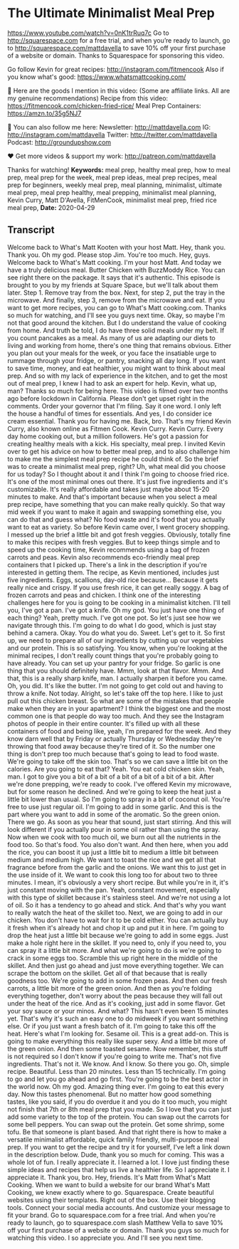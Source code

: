 # The Ultimate Minimalist Meal Prep
https://www.youtube.com/watch?v=0nK1trRuq7c
Go to http://squarespace.com for a free trial, and when you’re ready to launch, go to http://squarespace.com/mattdavella to save 10% off your first purchase of a website or domain. Thanks to Squarespace for sponsoring this video.

Go follow Kevin for great recipes:  http://instagram.com/fitmencook
Also if you know what's good:  https://www.whatsmattcooking.com/

🙊 Here are the goods I mention in this video:
(Some are affiliate links. All are my genuine recommendations)
Recipe from this video:  https://fitmencook.com/chicken-fried-rice/
Meal Prep Containers:  https://amzn.to/35g5NJ7

💯 You can also follow me here:
Newsletter:  http://mattdavella.com
IG:  http://instagram.com/mattdavella
Twitter:  http://twitter.com/mattdavella
Podcast:  http://groundupshow.com

❤️ Get more videos & support my work:
http://patreon.com/mattdavella

Thanks for watching!
**Keywords:** meal prep, healthy meal prep, how to meal prep, meal prep for the week, meal prep ideas, meal prep recipes, meal prep for beginners, weekly meal prep, meal planning, minimalist, ultimate meal prep, meal prep healthy, meal prepping, minimalist meal planning, Kevin Curry, Matt D'Avella, FitMenCook, minimalist meal prep, fried rice meal prep, 
**Date:** 2020-04-29

## Transcript
 Welcome back to What's Matt Kooten with your host Matt. Hey, thank you. Thank you. Oh my god. Please stop Jim. You're too much. Hey, guys. Welcome back to What's Matt cooking. I'm your host Matt. And today we have a truly delicious meal. Butter Chicken with BuzzModdy Rice. You can see right there on the package. It says that it's authentic. This episode is brought to you by my friends at Square Space, but we'll talk about them later. Step 1. Remove tray from the box. Next, for step 2, put the tray in the microwave. And finally, step 3, remove from the microwave and eat. If you want to get more recipes, you can go to What's Matt cooking.com. Thanks so much for watching, and I'll see you guys next time. Okay, so maybe I'm not that good around the kitchen. But I do understand the value of cooking from home. And truth be told, I do have three solid meals under my belt. If you count pancakes as a meal. As many of us are adapting our diets to living and working from home, there's one thing that remains obvious. Either you plan out your meals for the week, or you face the insatiable urge to rummage through your fridge, or pantry, snacking all day long. If you want to save time, money, and eat healthier, you might want to think about meal prep. And so with my lack of experience in the kitchen, and to get the most out of meal prep, I knew I had to ask an expert for help. Kevin, what up, man? Thanks so much for being here. This video is filmed over two months ago before lockdown in California. Please don't get upset right in the comments. Order your governor that I'm filing. Say it one word. I only left the house a handful of times for essentials. And yes, I do consider ice cream essential. Thank you for having me. Back, bro. That's my friend Kevin Curry, also known online as Fitmen Cook. Kevin Curry. Kevin Curry. Every day home cooking out, but a million followers. He's got a passion for creating healthy meals with a kick. His specialty, meal prep. I invited Kevin over to get his advice on how to better meal prep, and to also challenge him to make me the simplest meal prep recipe he could think of. So the brief was to create a minimalist meal prep, right? Uh, what meal did you choose for us today? So I thought about it and I think I'm going to choose fried rice. It's one of the most minimal ones out there. It's just five ingredients and it's customizable. It's really affordable and takes just maybe about 15-20 minutes to make. And that's important because when you select a meal prep recipe, have something that you can make really quickly. So that way mid week if you want to make it again and swapping something else, you can do that and guess what? No food waste and it's food that you actually want to eat as variety. So before Kevin came over, I went grocery shopping. I messed up the brief a little bit and got fresh veggies. Obviously, totally fine to make this recipes with fresh veggies. But to keep things simple and to speed up the cooking time, Kevin recommends using a bag of frozen carrots and peas. Kevin also recommends eco-friendly meal prep containers that I picked up. There's a link in the description if you're interested in getting them. The recipe, as Kevin mentioned, includes just five ingredients. Eggs, scallions, day-old rice because... Because it gets really nice and crispy. If you use fresh rice, it can get really soggy. A bag of frozen carrots and peas and chicken. I think one of the interesting challenges here for you is going to be cooking in a minimalist kitchen. I'll tell you, I've got a pan. I've got a knife. Oh my god. You just have one thing of each thing? Yeah, pretty much. I've got one pot. So let's just see how we navigate through this. I'm going to do what I do good, which is just stay behind a camera. Okay. You do what you do. Sweet. Let's get to it. So first up, we need to prepare all of our ingredients by cutting up our vegetables and our protein. This is so satisfying. You know, when you're looking at the minimal recipes, I don't really count things that you're probably going to have already. You can set up your pantry for your fridge. So garlic is one thing that you should definitely have. Mmm, look at that flavor. Mmm. And that, this is a really sharp knife, man. I actually sharpen it before you came. Oh, you did. It's like the butter. I'm not going to get cold out and having to throw a knife. Not today. Alright, so let's take off the top here. I like to just pull out this chicken breast. So what are some of the mistakes that people make when they are in your apartment? I think the biggest one and the most common one is that people do way too much. And they see the Instagram photos of people in their entire counter. It's filled up with all these containers of food and being like, yeah, I'm prepared for the week. And they know darn well that by Friday or actually Thursday or Wednesday they're throwing that food away because they're tired of it. So the number one thing is don't prep too much because that's going to lead to food waste. We're going to take off the skin too. That's so we can save a little bit on the calories. Are you going to eat that? Yeah. You eat cold chicken skin. Yeah, man. I got to give you a bit of a bit of a bit of a bit of a bit of a bit. After we're done prepping, we're ready to cook. I've offered Kevin my microwave, but for some reason he declined. And we're going to keep the heat just a little bit lower than usual. So I'm going to spray in a bit of coconut oil. You're free to use just regular oil. I'm going to add in some garlic. And this is the part where you want to add in some of the aromatic. So the green onion. There we go. As soon as you hear that sound, just start stirring. And this will look different if you actually pour in some oil rather than using the spray. Now when we cook with too much oil, we burn out all the nutrients in the food too. So that's food. You also don't want. And then here, when you add the rice, you can boost it up just a little bit to medium a little bit between medium and medium high. We want to toast the rice and we get all that fragrance before from the garlic and the onions. We want this to just get in the use inside of it. We want to cook this long too for about two to three minutes. I mean, it's obviously a very short recipe. But while you're in it, it's just constant moving with the pan. Yeah, constant movement, especially with this type of skillet because it's stainless steel. And we're not using a lot of oil. So it has a tendency to go ahead and stick. And that's why you want to really watch the heat of the skillet too. Next, we are going to add in our chicken. You don't have to wait for it to be cold either. You can actually buy it fresh when it's already hot and chop it up and put it in here. I'm going to drop the heat just a little bit because we're going to add in some eggs. Just make a hole right here in the skillet. If you need to, only if you need to, you can spray it a little bit more. And what we're going to do is we're going to crack in some eggs too. Scramble this up right here in the middle of the skillet. And then just go ahead and just move everything together. We can scrape the bottom on the skillet. Get all of that because that is really goodness too. We're going to add in some frozen peas. And then our fresh carrots, a little bit more of the green onion. And then as you're folding everything together, don't worry about the peas because they will fall out under the heat of the rice. And as it's cooking, just add in some flavor. Get your soy sauce or your minos. And what? This hasn't even been 15 minutes yet. That's why it's such an easy one to do midweek if you want something else. Or if you just want a fresh batch of it. I'm going to take this off the heat. Here's what I'm looking for. Sesame oil. This is a great add-on. This is going to make everything this really like super sexy. And a little bit more of the green onion. And then some toasted sesame. Now remember, this stuff is not required so I don't know if you're going to write me. That's not five ingredients. That's not it. We know. And I know. So there you go. Oh, simple recipe. Beautiful. Less than 20 minutes. Less than 15 technically. I'm going to go and let you go ahead and go first. You're going to be the best actor in the world now. Oh my god. Amazing thing ever. I'm going to eat this every day. Now this tastes phenomenal. But no matter how good something tastes, like you said, if you do overdue it and you do it too much, you might not finish that 7th or 8th meal prep that you made. So I love that you can just add some variety to the top of the protein. You can swap out the carrots for some bell peppers. You can swap out the protein. Get some shrimp, some tofu. Be that someone is plant based. And that right there is how to make a versatile minimalist affordable, quick family friendly, multi-purpose meal prep. If you want to get the recipe and try it for yourself, I've left a link down in the description below. Dude, thank you so much for coming. This was a whole lot of fun. I really appreciate it. I learned a lot. I love just finding these simple ideas and recipes that help us live a healthier life. So I appreciate it. I appreciate it. Thank you, bro. Hey, friends. It's Matt from What's Matt Cooking. When we want to build a website for our brand What's Matt Cooking, we knew exactly where to go. Squarespace. Create beautiful websites using their templates. Right out of the box. Use their blogging tools. Connect your social media accounts. And customize your message to fit your brand. Go to squarespace.com for a free trial. And when you're ready to launch, go to squarespace.com slash Matthew Vella to save 10% off your first purchase of a website or domain. Thank you guys so much for watching this video. I so appreciate you. And I'll see you next time.
